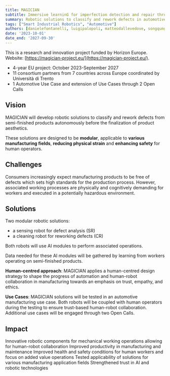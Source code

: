```yaml
---
title: MAGICIAN
subtitle: Immersive learninG for imperfection detection and repair through human-robot interaction.
summary: Robotic solutions to classify and rework defects in automotive.
tags: ["Smart Industrial Robotics", "Automotive"]
authors: [danielefontanelli, luigipalopoli, matteodallevedove, songqungao]
date: '2023-10-01'
date_end: '2027-09-30'
---
```


This is a research and innovation project funded by Horizon Europe. Website: [https://magician-project.eu/](https://magician-project.eu/).

- 4-year EU project: October 2023-September 2027
- 11 consortium partners from 7 countries across Europe coordinated by Università di Trento
- 1 Automotive Use Case and extension of Use Cases through 2 Open Calls

## Vision

MAGICIAN will develop robotic solutions to classify and rework defects from semi-finished products autonomously before the finalization of product aesthetics.

These solutions are designed to be **modular**, applicable to **various manufacturing fields**, **reducing physical strain** and **enhancing safety** for human operators.

 

## Challenges

Consumers increasingly expect manufacturing products to be free of defects which sets high standards for the production process. However, associated working processes are physically and cognitively demanding for workers and executed in a potentially hazardous environment.

 

## Solutions

Two modular robotic solutions:
- a sensing robot for defect analysis (SR)
- a cleaning robot for reworking defects (CR) 

Both robots will use AI modules to perform associated operations.

Data needed for these AI modules will be gathered by learning from workers operating on semi-finished products.

**Human-centred approach**: MAGICIAN applies a  human-centred design strategy to shape the progress of automation and human-robot collaboration in manufacturing towards an emphasis on trust, empathy, and ethics.

**Use Cases**: MAGICIAN solutions will be tested in an automotive manufacturing use case. Both robots will be coupled with human operators during the testing to ensure trust-based human-robot collaboration.  Additional use cases will be engaged through two Open Calls.

 

## Impact

Innovative robotic components for mechanical working operations allowing for human-robot collaboration
Improved productivity in manufacturing and maintenance
Improved health and safety conditions for human workers and focus on added value operations
Tested applicability of solutions for various manufacturing application fields
Strengthened trust in AI and robotic technologies 